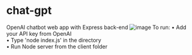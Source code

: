 # chat-gpt
OpenAI chatbot web app with Express back-end
![image](https://user-images.githubusercontent.com/44801711/211764225-86eefd13-9665-4891-aee3-6a444b66c65e.png)
To run:
• Add your API key from OpenAI <br/>
• Type 'node index.js' in the directory <br/>
• Run Node server from the client folder
